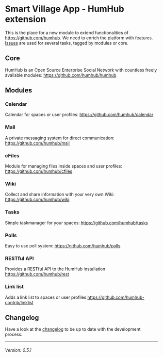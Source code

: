 # Smart Village App - HumHub extension

This is the place for a new module to extend functionalities of https://github.com/humhub. We need to enrich the platform with features. [Issues](https://github.com/ikuseiGmbH/smart-village-app-humhub-ext/issues) are used for several tasks, tagged by modules or core.

## Core

HumHub is an Open Source Enterprise Social Network with countless freely available modules: https://github.com/humhub/humhub

## Modules

### Calendar

Calendar for spaces or user profiles: https://github.com/humhub/calendar

### Mail

A private messaging system for direct communication: https://github.com/humhub/mail

### cFiles

Module for managing files inside spaces and user profiles: https://github.com/humhub/cfiles

### Wiki

Collect and share information with your very own Wiki: https://github.com/humhub/wiki

### Tasks

Simple taskmanager for your spaces: https://github.com/humhub/tasks

### Polls

Easy to use poll system: https://github.com/humhub/polls

### RESTful API

Provides a RESTful API to the HumHub installation https://github.com/humhub/rest

### Link list

Adds a link list to spaces or user profiles https://github.com/humhub-contrib/linklist

## Changelog

Have a look at the [changelog](./CHANGELOG.md) to be up to date with the development process.

---

###### Version: 0.5.1
